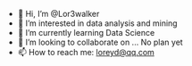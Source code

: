 - 👋 Hi, I’m @Lor3walker
- 👀 I’m interested in data analysis and mining
- 🌱 I’m currently learning Data Science
- 💞️ I’m looking to collaborate on ... No plan yet
- 📫 How to reach me: loreyd@qq.com

<!---
Lor3walker/Lor3walker is a ✨ special ✨ repository because its `README.md` (this file) appears on your GitHub profile.
You can click the Preview link to take a look at your changes.
--->
